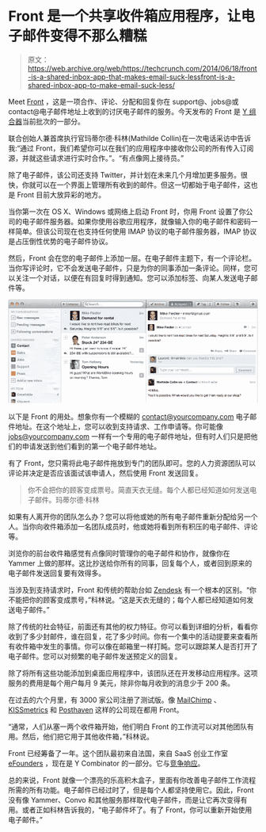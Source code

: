 # Front 是一个共享收件箱应用程序，让电子邮件变得不那么糟糕 

> 原文：<https://web.archive.org/web/https://techcrunch.com/2014/06/18/front-is-a-shared-inbox-app-that-makes-email-suck-lessfront-is-a-shared-inbox-app-to-make-email-suck-less/>

Meet [Front](https://web.archive.org/web/20221024051007/https://frontapp.com/) ，这是一项合作、评论、分配和回复你在 support@、jobs@或 contact@电子邮件地址上收到的讨厌电子邮件的服务。今天发布的 Front 是 [Y 组合器](https://web.archive.org/web/20221024051007/http://ycombinator.com/)当前批次的一部分。

联合创始人兼首席执行官玛蒂尔德·科林(Mathilde Collin)在一次电话采访中告诉我:“通过 Front，我们希望你可以在我们的应用程序中接收你公司的所有传入订阅源，并就这些请求进行实时合作。”。“有点像网上接待员。”

除了电子邮件，该公司还支持 Twitter，并计划在未来几个月增加更多服务。很快，你就可以在一个界面上管理所有收到的邮件。但这一切都始于电子邮件，这也是 Front 目前大放异彩的地方。

当你第一次在 OS X、Windows 或网络上启动 Front 时，你用 Front 设置了你公司的电子邮件服务器。如果你使用谷歌应用程序，就像输入你的电子邮件和密码一样简单。但该公司现在也支持任何使用 IMAP 协议的电子邮件服务器，IMAP 协议是占压倒性优势的电子邮件协议。

然后，Front 会在您的电子邮件上添加一层。在电子邮件主题下，有一个评论栏。当你写评论时，它不会发送电子邮件，只是为你的同事添加一条评论。同样，您可以关注一个对话，以便在有回复时得到通知。您可以添加标签、向某人发送电子邮件等。

![Front](img/591eb668fb6699d406f86454d456a10c.png)

以下是 Front 的用处。想象你有一个模糊的 contact@yourcompany.com 电子邮件地址。在这个地址上，您可以收到支持请求、工作申请等。你可能像 jobs@yourcompany.com 一样有一个专用的电子邮件地址，但有时人们只是把他们的申请发送到他们看到的第一个电子邮件地址。

有了 Front，您只需将此电子邮件拖放到专门的团队即可。您的人力资源团队可以评论并决定是否应该面试该申请人，然后使用 Front 发送回复。

> 你不会把你的顾客变成票号。简直天衣无缝。每个人都已经知道如何发送电子邮件。玛蒂尔德·科林

如果有人离开你的团队怎么办？您可以将他或她的所有电子邮件重新分配给另一个人。当你向收件箱添加一名团队成员时，他或她将看到所有积压的电子邮件、评论等。

浏览你的前台收件箱感觉有点像同时管理你的电子邮件和协作，就像你在 Yammer 上做的那样。这比抄送给你所有的同事，回复每个人，或者回到原来的电子邮件发送回复要有效得多。

当涉及到支持请求时，Front 和传统的帮助台如 [Zendesk](https://web.archive.org/web/20221024051007/http://www.zendesk.com/) 有一个根本的区别。“你不能把你的顾客变成票号，”科林说。“这是天衣无缝的；每个人都已经知道如何发送电子邮件。”

除了传统的社会特征，前面还有其他的权力特征。你可以看到详细的分析，看看你收到了多少封邮件，谁在回复，花了多少时间。你有一个集中的活动提要来查看所有收件箱中发生的事情。你可以像在邮箱里一样打盹。您可以跟踪某人是否打开了电子邮件。您可以对频繁的电子邮件发送预定义的回复。

除了将所有这些功能添加到桌面应用程序中，该团队还在开发移动应用程序。这项服务的费用是每个用户每月 9 美元，除非你每月收到的消息少于 200 条。

在过去的六个月里，有 3000 家公司注册了测试版。像 [MailChimp](https://web.archive.org/web/20221024051007/http://mailchimp.com/) 、 [KISSmetrics](https://web.archive.org/web/20221024051007/https://www.kissmetrics.com/) 和 [Posthaven](https://web.archive.org/web/20221024051007/https://posthaven.com/) 这样的公司现在都用 Front。

“通常，人们从塞一两个收件箱开始，他们明白 Front 的工作流可以对其他团队有用。然后，他们把它用于其他收件箱，”科林说。

Front 已经筹备了一年。这个团队最初来自法国，来自 SaaS 创业工作室 [eFounders](https://web.archive.org/web/20221024051007/http://efounders.co/) ，现在是 Y Combinator 的一部分。它与[竞争响应](https://web.archive.org/web/20221024051007/https://respond.ly/)。

总的来说，Front 就像一个漂亮的乐高积木盒子，里面有你改善电子邮件工作流程所需的所有功能。电子邮件已经过时了，但是每个人都坚持使用它。因此，Front 没有像 Yammer、Convo 和其他服务那样取代电子邮件，而是让它再次变得有用。或者正如科林告诉我的，“电子邮件坏了。有了 Front，你可以重新开始使用电子邮件。”